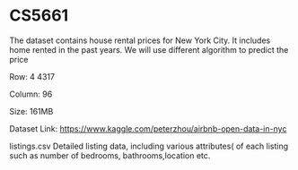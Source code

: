# CS5661
The dataset contains house rental prices for New York
City. It includes home rented in the past years. We will use different algorithm to predict the price

Row: 4 4317

Column: 96

Size: 161MB

Dataset Link: https://www.kaggle.com/peterzhou/airbnb-open-data-in-nyc

listings.csv Detailed listing data, including various attributes( of each listing such as number of bedrooms, bathrooms,location etc.
